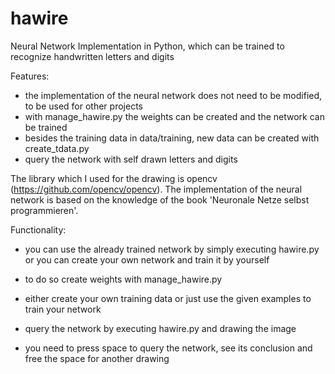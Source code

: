 # hawire
Neural Network Implementation in Python, which can be trained to recognize handwritten letters and digits

Features:
  - the implementation of the neural network does not need to be modified, to be used for other projects 
  - with manage_hawire.py the weights can be created and the network can be trained
  - besides the training data in data/training, new data can be created with create_tdata.py
  - query the network with self drawn letters and digits
  
The library which I used for the drawing is opencv (https://github.com/opencv/opencv).
The implementation of the neural network is based on the knowledge of the book 'Neuronale Netze selbst programmieren'.

Functionality:
  - you can use the already trained network by simply executing hawire.py or you can create your own network and train it by yourself

  - to do so create weights with manage_hawire.py
  - either create your own training data or just use the given examples to train your network
  - query the network by executing hawire.py and drawing the image
  - you need to press space to query the network, see its conclusion and free the space for another drawing
